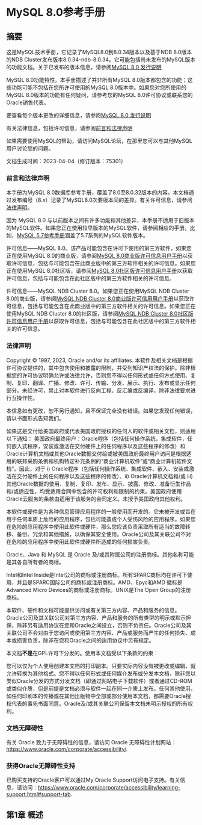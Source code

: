 # MySQL 8.0参考手册

## 摘要

这是MySQL技术手册，它记录了MySQL8.0到8.0.34版本以及基于NDB 8.0版本的NDB Cluster发布版本8.0.34-ndb-8.0.34。它可能包括尚未发布的MySQL版本的功能文档。关于已发布的版本信息，请参阅[MySQL 8.0 发行说明](https://dev.mysql.com/doc/relnotes/mysql/8.0/en/)

MySQL 8.0功能特性。本手册描述了并非所有MySQL 8.0版本都包含的功能；这些功能可能不包括在您所许可使用的MySQL 8.0版本中。如果您对您所使用的MySQL 8.0版本的功能有任何疑问，请参考您的MySQL 8.0许可协议或联系您的Oracle销售代表。

要查看每个版本更改的详细信息，请参阅[MySQL 8.0 发行说明](https://dev.mysql.com/doc/relnotes/mysql/8.0/en/)

有关法律信息，包括许可信息，请参阅[前言和法律声明](#前言和法律声明)

如果需要使用MySQL的帮助，请访问MySQL论坛，在那里您可以与其他MySQL用户讨论您的问题。

文档生成时间：2023-04-04（修订版本：75301）

### <span id="PrefaceAndLegalNotices">前言和法律声明</span>
本手册为MySQL 8.0数据库参考手册，覆盖了8.0至8.0.32版本的内容。本文档通过发布编号（8.*x*）记录了MySQL8.0次要版本间的差异。有关许可信息，请参阅[法律声明](#法律声明)。

因为 MySQL 8.0 与以前版本之间有许多功能和其他差异，本手册不适用于旧版本的MySQL软件。如果您正在使用较早版本的MySQL软件，请参阅相应的手册。比如，[MySQL 5.7参考手册](#https://dev.mysql.com/doc/refman/5.7/en/)涵盖了5.7系列的MySQL软件版本。

许可信息——MySQL 8.0。该产品可能包含在许可下使用的第三方软件，如果您正在使用MySQL 8.0的商业版，请参阅[MySQL 8.0商业版许可信息用户手册](https://downloads.mysql.com/docs/licenses/mysqld-8.0-com-en.pdf)以获取许可信息，包括与可能包含在此商业版中的第三方软件相关的许可信息。如果您正在使用MySQL 8.0社区版，请参阅[MySQL 8.0社区版许可信息用户手册](https://downloads.mysql.com/docs/licenses/mysqld-8.0-gpl-en.pdf)以获取许可信息，包括与可能包含在此社区版中的第三方软件相关的许可信息。

许可信息——MySQL NDB Cluster 8.0。如果您正在使用MySQL NDB Cluster 8.0的商业版，请参阅[MySQL NDB Cluster 8.0商业版许可信用用户手册](https://downloads.mysql.com/docs/licenses/cluster-8.0-com-en.pdf)以获取许可信息，包括与可能包含在此商业版中的第三方软件相关的许可信息。如果您正在使用MySQL NDB Cluster 8.0的社区版，请参阅[MySQL NDB Cluster 8.0社区版许可信息用户手册](https://downloads.mysql.com/docs/licenses/cluster-8.0-gpl-en.pdf)以获取许可信息，包括与可能包含在此社区版中的第三方软件相关的许可信息。


### <span id="LegalNotices">法律声明</span>
Copyright © 1997, 2023, Oracle and/or its affiliates.
本软件及相关文档是根据许可协议提供的，其中包含使用和披露的限制，并受到知识产权法的保护。除非根据您的许可协议明确允许或法律允许，否则您不得以任何形式或任何方式使用、复制、复印、翻译、广播、修改、许可、传输、分发、展示、执行、发布或显示任何部分。未经许可，禁止对本软件进行反向工程、反汇编或反编译，除非法律要求进行互操作性。

本信息如有更改，恕不另行通知，且不保证完全没有错误。如果您发现任何错误，请以书面形式告知我们。

如果这是交付给美国政府或代表美国政府授权的任何人的软件或相关文档，则适用以下通知：
美国政府最终用户：Oracle程序（包括任何操作系统，集成软件，任何嵌入式程序，安装或激活在交付硬件上的任何程序以及这些程序的修改）和Oracle计算机文档或其他Oracle数据交付给或被美国政府最终用户访问是根据适用的联邦采购条例和机构特定补充条例的“商业计算机软件”或“商业计算机软件文档”。因此，对于 i) Oracle程序（包括任何操作系统、集成软件、嵌入、安装或激活在交付硬件上的任何程序以及这些程序的修改）、ii) Oracle计算机文档和/或 iii) 其他Oracle数据的使用、复制、复印、发布、显示、披露、修改、准备衍生作品和/或适应性，均受适用合同中包含的许可权利和限制的约束。美国政府使用Oracle云服务的条款由适用于该服务的合同定义。未授予美国政府其他权利。

本软件或硬件是为各种信息管理应用程序的一般使用而开发的。它未被开发或旨在用于任何本质上危险的应用程序，包括可能造成个人受伤风险的应用程序。如果您在危险的应用程序中使用此软件或硬件，那么您应该负责采取所有适当的故障转移、备份、冗余和其他措施，以确保其安全使用。Oracle公司及其关联公司不对在危险的应用程序中使用此软件或硬件所造成的任何损害负责。

Oracle、Java 和 MySQL 是 Oracle 及/或其附属公司的注册商标。其他名称可能是其各自所有者的商标。

Intel和Intel Inside是Intel公司的商标或注册商标。所有SPARC商标均在许可下使用，并且是SPARC国际公司的商标或注册商标。AMD、Epyc和AMD 徽标是Advanced Micro Devices的商标或注册商标。UNIX是The Open Group的注册商标。

本软件、硬件和文档可能提供访问或有关第三方内容、产品和服务的信息。Oracle公司及其关联公司对第三方内容、产品和服务的所有类型的明示或默示担保，除非另有适用协议在您和Oracle之间设立，否则不负责任。Oracle公司及其关联公司不会对由于您访问或使用第三方内容、产品或服务而产生的任何损失、成本或损害负责，除非在您和Oracle之间的适用协议中另有规定。

本文档**不是**在GPL许可下分发的。使用本文档受以下条款的约束：

您可以仅为个人使用创建本文档的打印副本。只要实际内容没有被更改或编辑，就允许转换为其他格式。您不得以任何形式或任何媒介发布或分发本文档，除非您以类似Oracle分发的方式分发文档（即通过网站电子下载软件）或者通过CD-ROM或类似介质，但是前提是文档必须与软件一起在同一介质上发布。任何其他使用，如任何印刷本的传播或在其他出版物中全部或部分使用本文档，都需要Oracle授权代表的事先书面同意。Oracle及/或其关联公司保留本文档未明示授权的所有权利。

### 文档无障碍性
有关 Oracle 致力于无障碍性的信息，请访问 Oracle 无障碍性计划网站：https://www.oracle.com/corporate/accessibility/.

### 获得Oracle无障碍性支持
已购买支持的Oracle客户可以通过My Oracle Support访问电子支持。有关信息，请访问：https://www.oracle.com/corporate/accessibility/learning-support.html#support-tab.

## 第1章 概述